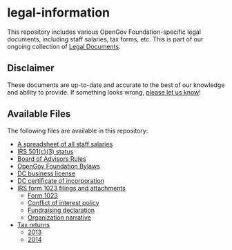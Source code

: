 # legal-information

This repository includes various OpenGov Foundation-specific legal documents, including staff salaries, tax forms, etc.  This is part of our ongoing collection of [Legal Documents](https://github.com/opengovfoundation/legal-docs).

## Disclaimer

These documents are up-to-date and accurate to the best of our knowledge and ability to provide.  If something looks wrong, [please let us know](mailto:sayhello@opengovfoundation.org)!

## Available Files

The following files are available in this repository:

* [A spreadsheet of all staff salaries](./staff-salary.csv)
* [IRS 501(c)(3) status](./501c3-status.pdf)
* [Board of Advisors Rules](./board-of-advisors.txt)
* [OpenGov Foundation Bylaws](./bylaws.pdf)
* [DC business license](./dc-business-license.jpg)
* [DC certificate of incorporation](./dc-certificate-of-incorporation.pdf)
* [IRS form 1023 filings and attachments](./form-1023)
	* [Form 1023](./form-1023/irs-form-1023.pdf)
	* [Conflict of interest policy](./form-1023/conflict-of-interest-policy.txt)
	* [Fundraising declaration](./form-1023/fundraising.txt)
	* [Organization narrative](./form-1023/narrative.txt)
* [Tax returns](./tax-returns)
	* [2013](./tax-returns/2013.pdf)
	* [2014](./tax-returns/2014.pdf)
